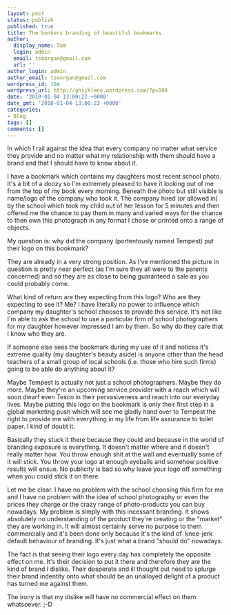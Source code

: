 ```yaml
---
layout: post
status: publish
published: true
title: The bonkers branding of beautiful bookmarks
author:
  display_name: Tom
  login: admin
  email: tsmorgan@gmail.com
  url: ''
author_login: admin
author_email: tsmorgan@gmail.com
wordpress_id: 104
wordpress_url: http://ghijklmno.wordpress.com/?p=104
date: '2010-01-04 13:00:22 +0000'
date_gmt: '2010-01-04 13:00:22 +0000'
categories:
- Blog
tags: []
comments: []
---
```

<p>In which I rail against the idea that every company no matter what service they provide and no matter what my relationship with them should have a brand and that I should have to know about it.</p>

<p>I have a bookmark which contains my daughters most recent school photo. It's a bit of a doozy so I'm extremely pleased to have it looking out of me from the top of my book every morning. Beneath the photo but still visible is name/logo of the company who took it. The company hired (or allowed in) by the school which took my child out of her lesson for 5 minutes and then offered me the chance to pay them in many and varied ways for the chance to then own this photograph in any format I chose or printed onto a range of objects.</p>

<p>My question is: why did the company (portentously named Tempest) put their logo on this bookmark?</p>

<p>They are already in a very strong position. As I've mentioned the picture in question is pretty near perfect (as I'm sure they all were to the parents concerned) and so they are as close to being guaranteed a sale as you could probably come.</p>

<p>What kind of return are they expecting from this logo? Who are they expecting to see it? Me? I have literally no power to influence which company my daughter's school chooses to provide this service. It's not like I'm able to ask the school to use a particular firm of school photographers for my daughter however impressed I am by them. So why do they care that I know who they are.</p>

<p>If someone else sees the bookmark during my use of it and notices it's extreme quality (my daughter's beauty aside) is anyone other than the head teachers of a small group of local schools (i.e. those who hire such firms) going to be able do anything about it?</p>

<p>Maybe Tempest is actually not just a school photographers. Maybe they do more. Maybe they're an upcoming service provider with a reach which will soon dwarf even Tesco in their pervasiveness and reach into our everyday lives. Maybe putting this logo on the bookmark is only their first step in a global marketing push which will see me gladly hand over to Tempest the right to provide me with everything in my life from life assurance to toilet paper. I kind of doubt it.</p>

<p>Basically they stuck it there because they could and because in the world of branding exposure is everything. It doesn't matter where and it doesn't really matter how. You throw enough shit at the wall and eventually some of it will stick. You throw your logo at enough eyeballs and somehow positive results will ensue. No publicity is bad so why leave your logo off something when you could stick it on there.</p>

<p>Let me be clear. I have no problem with the school choosing this firm for me and I have no problem with the idea of school photography or even the prices they charge or the crazy range of photo-products you can buy nowadays. My problem is simply with this incessant branding. It shows absolutely no understanding of the product they're creating or the "market" they are working in. It will almost certainly serve no purpose to them commercially and it's been done only because it's the kind of&nbsp; knee-jerk default behaviour of branding. It's just what a brand "should do" nowadays.</p>

<p>The fact is that seeing their logo every day has completely the opposite effect on me. It's their decision to put it there and therefore they are the kind of brand I dislike. Their desperate and ill thought out need to splurge their brand indentity onto what should be an unalloyed delight of a product has turned me against them.</p>

<p>The irony is that my dislike will have no commercial effect on them whatsoever. ;-D</p>

